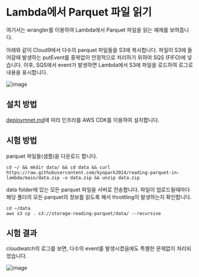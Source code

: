 # Lambda에서 Parquet 파일 읽기

여기서는 wrangler를 이용하여 Lambda에서 Parquet 파일을 읽는 예제를 보여줍니다.

아래와 같이 Cloud9에서 다수의 parquet 파일들을 S3에 복사합니다. 파일이 S3에 들어갈때 발생하는 putEvent를 중복없이 안정적으로 처리하기 위하여 SQS (FIFO)에 넣습니다. 이후, SQS에서 event가 발생하면 Lambda에서 S3에 파일을 로드하여 로그로 내용을 표시합니다.

![image](https://github.com/kyopark2014/reading-parquet-in-lambda/assets/52392004/4ede335f-5d0f-4208-910e-be024c154ac7)

## 설치 방법

[deploymnet.md](https://github.com/kyopark2014/reading-parquet-in-lambda/blob/main/deploymnet.md)에 따라 인프라를 AWS CDK를 이용하여 설치합니다.



## 시험 방법

parquet 파일들(샘플)을 다운로드 합니다.

```text
cd ~/ && mkdir data/ && cd data && curl https://raw.githubusercontent.com/kyopark2014/reading-parquet-in-lambda/main/data.zip -o data.zip && unzip data.zip
```

data folder에 있는 모든 parquet 파일을 서버로 전송합니다. 파일이 업로드될때마다 해당 폴더의 모든 parquet의 정보를 읽도록 해서 throttling이 발생하는지 확인합니다.

```text
cd ~/data
aws s3 cp . s3://storage-reading-parquet/data/ --recursive
```

## 시험 결과

cloudwatch의 로그를 보면, 다수의 event를 발생시켰음에도 특별한 문제없이 처리되었습니다.

![image](https://github.com/kyopark2014/reading-parquet-in-lambda/assets/52392004/35e4194a-042a-4c34-96cd-40500ccfd13a)
